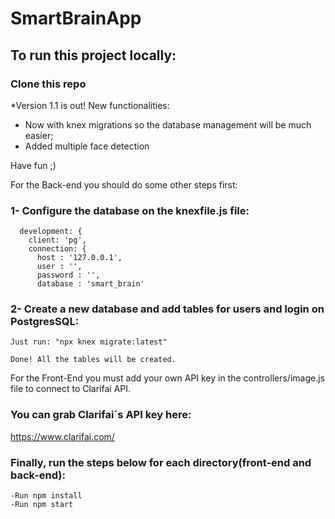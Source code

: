 # SmartBrainApp

## To run this project locally:

### Clone this repo

*Version 1.1 is out! New functionalities:

- Now with knex migrations so the database management will be much easier;
- Added multiple face detection

Have fun ;)

For the Back-end you should do some other steps first:

### 1- Configure the database on the knexfile.js file:
```
  development: {
    client: 'pg',
    connection: {
      host : '127.0.0.1',
      user : '',
      password : '',
      database : 'smart_brain'
 ```
  
### 2- Create a new database and add tables for users and login on PostgresSQL:

```  
Just run: "npx knex migrate:latest"

Done! All the tables will be created.
```

For the Front-End you must add your own API key in the controllers/image.js file to connect to Clarifai API.

### You can grab Clarifai´s API key here: 
https://www.clarifai.com/


### Finally, run the steps below for each directory(front-end and back-end):
```
-Run npm install
-Run npm start
```
